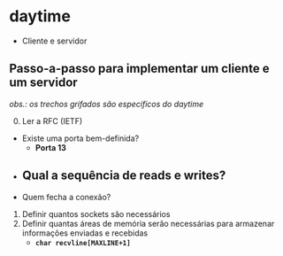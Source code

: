 # daytime

- Cliente e servidor

## Passo-a-passo para implementar um cliente e um servidor

_obs.: os trechos grifados são específicos do daytime_

0. Ler a RFC (IETF)
  - Existe uma porta bem-definida?
    - **Porta 13**
  - Qual a sequência de reads e writes?
    - 
  - Quem fecha a conexão?
1. Definir quantos sockets são necessários
2. Definir quantas áreas de memória serão necessárias para armazenar informações enviadas e recebidas
   - **`char recvline[MAXLINE+1]`**